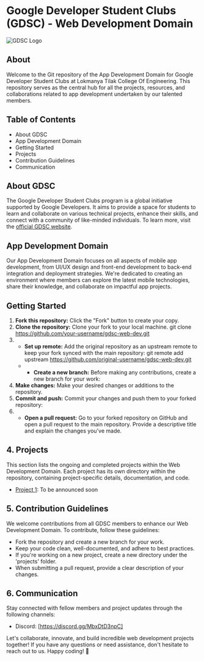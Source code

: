 # Google Developer Student Clubs (GDSC) - Web Development Domain

![GDSC Logo](https://avatars.githubusercontent.com/u/143247160?s=200&v=4)

## About

Welcome to the Git repository of the App Development Domain for Google Developer Student Clubs at Lokmanya Tilak College Of Engineering. This repository serves as the central hub for all the projects, resources, and collaborations related to app development undertaken by our talented members.

## Table of Contents

- About GDSC
- App Development Domain
- Getting Started
- Projects
- Contribution Guidelines
- Communication


## About GDSC

The Google Developer Student Clubs program is a global initiative supported by Google Developers. It aims to provide a space for students to learn and collaborate on various technical projects, enhance their skills, and connect with a community of like-minded individuals. To learn more, visit the [official GDSC website](https://developers.google.com/community/dsc).

## App Development Domain

Our App Development Domain focuses on all aspects of mobile app development, from UI/UX design and front-end development to back-end integration and deployment strategies. We're dedicated to creating an environment where members can explore the latest mobile technologies, share their knowledge, and collaborate on impactful app projects.

## Getting Started

1. **Fork this repository:** Click the "Fork" button to create your copy.
2. **Clone the repository:** Clone your fork to your local machine.
   git clone https://github.com/your-username/gdsc-web-dev.git
3. - **Set up remote:** Add the original repository as an upstream remote to keep your fork synced with the main repository:
    git remote add upstream https://github.com/original-username/gdsc-web-dev.git
   - - **Create a new branch:** Before making any contributions, create a new branch for your work:
4. **Make changes:** Make your desired changes or additions to the repository.
5. **Commit and push:** Commit your changes and push them to your forked repository:
6. - **Open a pull request:** Go to your forked repository on GitHub and open a pull request to the main repository. Provide a descriptive title and explain the changes you've made.

## 4. Projects

This section lists the ongoing and completed projects within the Web Development Domain. Each project has its own directory within the repository, containing project-specific details, documentation, and code.

- [Project 1](projects/project-1/): To be announced soon

## 5. Contribution Guidelines

We welcome contributions from all GDSC members to enhance our Web Development Domain. To contribute, follow these guidelines:

- Fork the repository and create a new branch for your work.
- Keep your code clean, well-documented, and adhere to best practices.
- If you're working on a new project, create a new directory under the 'projects' folder.
- When submitting a pull request, provide a clear description of your changes.

## 6. Communication

Stay connected with fellow members and project updates through the following channels:

- Discord: [https://discord.gg/MbxDtD3npC]

Let's collaborate, innovate, and build incredible web development projects together! If you have any questions or need assistance, don't hesitate to reach out to us. Happy coding! 🚀




